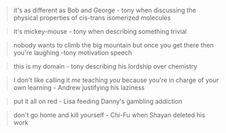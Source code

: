 > it's as different as Bob and George
>\- tony when discussing the physical properties of cis-trans isomerized molecules

> it's mickey-mouse
>\- tony when describing something trivial

> nobody wants to climb the big mountain but once you get there then you're laughing
> \-tony motivation speech

> this is my domain
> \- tony describing his lordship over chemistry

> I don't like calling it *me* teaching *you* because you're in charge of your own learning
> \- Andrew justifying his laziness

> put it all on red
> \- Lisa feeding Danny's gambling addiction

> don't go home and kill yourself
> \- Chi-Fu when Shayan deleted his work
